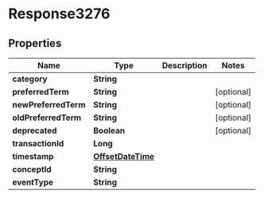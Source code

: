 
# Response3276

## Properties
Name | Type | Description | Notes
------------ | ------------- | ------------- | -------------
**category** | **String** |  | 
**preferredTerm** | **String** |  |  [optional]
**newPreferredTerm** | **String** |  |  [optional]
**oldPreferredTerm** | **String** |  |  [optional]
**deprecated** | **Boolean** |  |  [optional]
**transactionId** | **Long** |  | 
**timestamp** | [**OffsetDateTime**](OffsetDateTime.md) |  | 
**conceptId** | **String** |  | 
**eventType** | **String** |  | 




